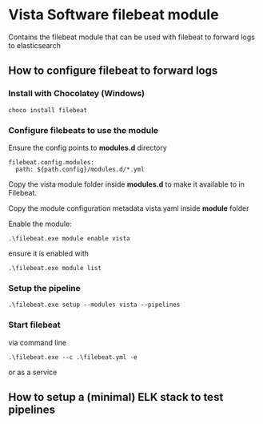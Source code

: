 # Vista Software filebeat module

Contains the filebeat module that can be used with filebeat to forward logs to elasticsearch

## How to configure filebeat to forward logs

### Install with Chocolatey (Windows)

`choco install filebeat`

### Configure filebeats to use the module

Ensure the config points to **modules.d** directory 

    filebeat.config.modules:
      path: ${path.config}/modules.d/*.yml

Copy the vista module folder inside **modules.d** to make it available to in Filebeat.

Copy the module configuration metadata vista.yaml inside **module** folder

Enable the module:

`.\filebeat.exe module enable vista`

ensure it is enabled with 

`.\filebeat.exe module list`

### Setup the pipeline

`.\filebeat.exe setup --modules vista --pipelines`



### Start filebeat 

via command line

`.\filebeat.exe --c .\filebeat.yml -e`

or as a service

## How to setup a (minimal) ELK stack to test pipelines

